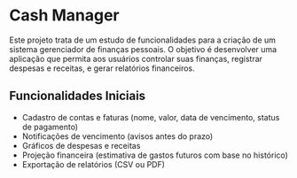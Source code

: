
# Cash Manager

Este projeto trata de um estudo de funcionalidades para a criação de um sistema gerenciador de finanças pessoais. O objetivo é desenvolver uma aplicação que permita aos usuários controlar suas finanças, registrar despesas e receitas, e gerar relatórios financeiros.

## Funcionalidades Iniciais

- Cadastro de contas e faturas (nome, valor, data de vencimento, status de pagamento)
- Notificações de vencimento (avisos antes do prazo)
- Gráficos de despesas e receitas
- Projeção financeira (estimativa de gastos futuros com base no histórico)
- Exportação de relatórios (CSV ou PDF)

